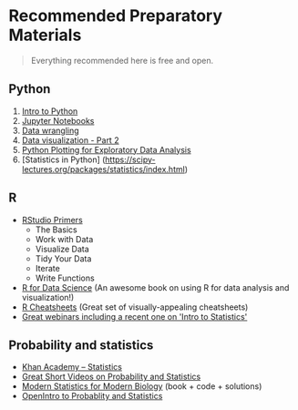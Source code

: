 # Recommended Preparatory Materials
>Everything recommended here is free and open.

## Python
1. [Intro to Python](https://www.kaggle.com/learn/python)
2. [Jupyter Notebooks](https://realpython.com/jupyter-notebook-introduction/)
3. [Data wrangling](https://www.kaggle.com/learn/pandas)
4. [Data visualization - Part 2](https://www.kaggle.com/learn/data-visualization)
5. [Python Plotting for Exploratory Data Analysis](http://pythonplot.com/)
6. [Statistics in Python] (https://scipy-lectures.org/packages/statistics/index.html)

## R
* [RStudio Primers](https://rstudio.cloud/learn/primers)
  * The Basics
  * Work with Data
  * Visualize Data
  * Tidy Your Data
  * Iterate
  * Write Functions
* [R for Data Science](http://r4ds.had.co.nz/) (An awesome book on using R for data analysis and visualization!)
* [R Cheatsheets](https://www.rstudio.com/resources/cheatsheets/) (Great set of visually-appealing cheatsheets)
* [Great webinars including a recent one on 'Intro to Statistics'](https://resources.rstudio.com/webinars)

## Probability and statistics
* [Khan Academy – Statistics](https://www.youtube.com/playlist?list=PL1328115D3D8A2566)
* [Great Short Videos on Probability and Statistics](https://www.youtube.com/user/jbstatistics/playlists)
* [Modern Statistics for Modern Biology](http://web.stanford.edu/class/bios221/book/) (book + code + solutions)
* [OpenIntro to Probablity and Statistics](https://www.openintro.org/stat/textbook.php?stat_book=os)
